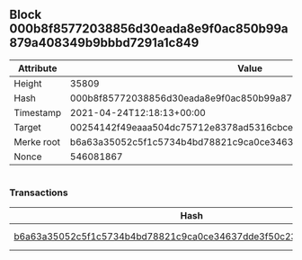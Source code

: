 ## Block 000b8f85772038856d30eada8e9f0ac850b99a879a408349b9bbbd7291a1c849

Attribute | Value
--- | ---
Height | 35809
Hash | 000b8f85772038856d30eada8e9f0ac850b99a879a408349b9bbbd7291a1c849
Timestamp | 2021-04-24T12:18:13+00:00
Target | 00254142f49eaaa504dc75712e8378ad5316cbcead634704b3734b6271167cc4
Merke root | b6a63a35052c5f1c5734b4bd78821c9ca0ce34637dde3f50c232482c93ea9dc8
Nonce | 546081867

```

```

### Transactions

Hash | Amount
--- | ---
[b6a63a35052c5f1c5734b4bd78821c9ca0ce34637dde3f50c232482c93ea9dc8](b6a63a35052c5f1c5734b4bd78821c9ca0ce34637dde3f50c232482c93ea9dc8.md) | 10.00000000 SKEPTI 
